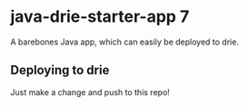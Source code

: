 # java-drie-starter-app 7

A barebones Java app, which can easily be deployed to drie.

## Deploying to drie
Just make a change and push to this repo!
